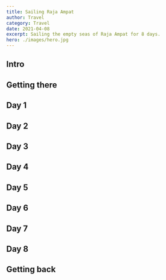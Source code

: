 ```yaml
---
title: Sailing Raja Ampat
author: Travel
category: Travel
date: 2021-04-08
excerpt: Sailing the empty seas of Raja Ampat for 8 days.
hero: ./images/hero.jpg
---
```


## Intro

## Getting there

## Day 1

## Day 2

## Day 3

## Day 4

## Day 5

## Day 6

## Day 7

## Day 8

## Getting back
